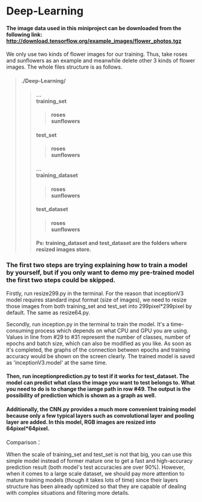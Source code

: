 Deep-Learning
=============
#### The image data used in this miniproject can be downloaded from the following link: http://download.tensorflow.org/example_images/flower_photos.tgz

We only use two kinds of flower images for our training. Thus, take roses and sunflowers as an example and meanwhile delete other 3 kinds of flower images. The whole files structure is as follows.

>#### ./Deep-Learning/
>>#### ... <br>training_set
>>>#### roses <br> sunflowers
>>#### test_set
>>>#### roses <br> sunflowers
>>#### ... <br>training_dataset
>>>#### roses <br> sunflowers
>>#### test_dataset
>>>#### roses <br> sunflowers
>>#### Ps: training_dataset and test_dataset are the folders where resized images store. 

### The first two steps are trying explaining how to train a model by yourself, but if you only want to demo my pre-trained model the first two steps could be skipped.
Firstly, run resize299.py in the terminal. For the reason that inceptionV3 model requires standard input format (size of images), we need to resize those images from both training_set and test_set into 299pixel*299pixel by default. The same as resize64.py.

Secondly, run inception.py in the terminal to train the model. It's a time-consuming process which depends on what CPU and GPU you are using. Values in line from #29 to #31 represent the number of classes, number of epochs and batch size, which can also be modified as you like. As soon as it's completed, the graphs of the connection between epochs and training accuracy would be shown on the screen clearly. The trained model is saved as 'inceptionV3.model' at the same time.

#### Then, run inceptionprediction.py to test if it works for test_dataset. The model can predict what class the image you want to test belongs to. What you need to do is to change the iamge path in row #49. The output is the possibility of prediction which is shown as a graph as well.

#### Additionally, the CNN.py provides a much more convenient training model because only a few typical layers such as convolutional layer and pooling layer are added. In this model, RGB images are resized into 64pixel*64pixel.

Comparison：

When the scale of training_set and test_set is not that big, you can use this simple model instead of former mature one to get a fast and high-accuracy prediction result (both model's test accuracies are over 90%). However, when it comes to a large scale dataset, we should pay more attention to mature training models (though it takes lots of time) since their layers structure has been already optimized so that they are capable of dealing with complex situations and filtering more details.
